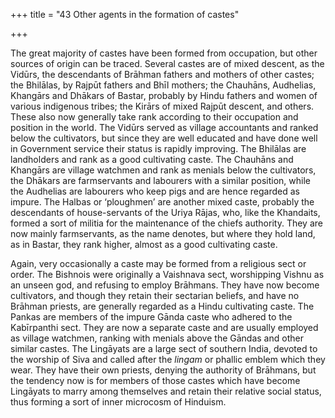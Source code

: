 +++
title = "43 Other agents in the formation of castes"

+++

The great majority of castes have been formed from occupation, but other sources of origin can be traced. Several castes are of mixed descent, as the Vidūrs, the descendants of Brāhman fathers and mothers of other castes; the Bhilālas, by Rajpūt fathers and Bhīl mothers; the Chauhāns, Audhelias, Khangārs and Dhākars of Bastar, probably by Hindu fathers and women of various indigenous tribes; the Kirārs of mixed Rajpūt descent, and others. These also now generally take rank according to their occupation and position in the world. The Vidūrs served as village accountants and ranked below the cultivators, but since they are well educated and have done well in Government service their status is rapidly improving. The Bhilālas are landholders and rank as a good cultivating caste. The Chauhāns and Khangārs are village watchmen and rank as menials below the cultivators, the Dhākars are farmservants and labourers with a similar position, while the Audhelias are labourers who keep pigs and are hence regarded as impure. The Halbas or ‘ploughmen’ are another mixed caste, probably the descendants of house-servants of the Uriya Rājas, who, like the Khandaits, formed a sort of militia for the maintenance of the chiefs authority. They are now mainly farmservants, as the name denotes, but where they hold land, as in Bastar, they rank higher, almost as a good cultivating caste. 

Again, very occasionally a caste may be formed from a religious sect or order. The Bishnois were originally a Vaishnava sect, worshipping Vishnu as an unseen god, and refusing to employ Brāhmans. They have now become cultivators, and though they retain their sectarian beliefs, and have no Brāhman priests, are generally regarded as a Hindu cultivating caste. The Pankas are members of the impure Gānda caste who adhered to the Kabīrpanthi sect. They are now a separate caste and are usually employed as village watchmen, ranking with menials above the Gāndas and other similar castes. The Lingāyats are a large sect of southern India, devoted to the worship of Siva and called after the *lingam* or phallic emblem which they wear. They have their own priests, denying the authority of Brāhmans, but the tendency now is for members of those castes which have become Lingāyats to marry among themselves and retain their relative social status, thus forming a sort of inner microcosm of Hinduism. 

